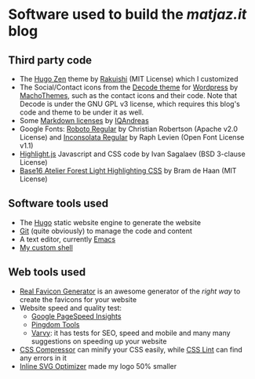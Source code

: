 Software used to build the _matjaz.it_ blog
===============================================================================


Third party code
----------------

- The [Hugo Zen](https://github.com/rakuishi/hugo-zen) theme by 
  [Rakuishi](https://github.com/rakuishi) (MIT License) which I customized
- The Social/Contact icons from the 
  [Decode theme](https://github.com/MachoThemes/decode) for 
  [Wordpress](https://wordpress.org) by 
  [MachoThemes](https://www.machothemes.com), such as the contact icons and 
  their code. Note that Decode is under the GNU GPL v3 license, which requires 
  this blog's code and theme to be under it as well.
- Some [Markdown licenses](https://github.com/IQAndreas/markdown-licenses) by 
  [IQAndreas](https://github.com/IQAndreas)
- Google Fonts: [Roboto Regular](https://fonts.google.com/specimen/Roboto) by 
  Christian Robertson (Apache v2.0 License) and 
  [Inconsolata Regular](https://fonts.google.com/specimen/Inconsolata) by Raph
  Levien (Open Font License v1.1)
- [Highlight.js](https://highlightjs.org/) Javascript and CSS code by 
  Ivan Sagalaev (BSD 3-clause License)
- [Base16 Atelier Forest Light Highlighting CSS](https://github.com/atelierbram/syntax-highlighting/)
   by Bram de Haan (MIT License)


Software tools used
-------------------

- The [Hugo](https://gohugo.io) static website engine to generate the website
- [Git](https://git-scm.com/) (quite obviously) to manage the code and content
- A text editor, currently [Emacs](https://www.emacswiki.org)
- [My custom shell](https://github.com/TheMatjaz/dotfiles)


Web tools used
--------------

- [Real Favicon Generator](https://realfavicongenerator.net/) is an awesome 
  generator of the _right way_ to create the favicons for your website
- Website speed and quality test:
    - [Google PageSpeed Insights](https://developers.google.com/speed/pagespeed/insights/)
    - [Pingdom Tools](https://tools.pingdom.com/)
    - [Varvy](https://varvy.com/): it has tests for SEO, speed and mobile and
      many many suggestions on speeding up your website
- [CSS Compressor](http://csscompressor.com/) can minify your CSS easily, while
  [CSS Lint](http://csslint.net/) can find any errors in it
- [Inline SVG Optimizer](https://petercollingridge.appspot.com/svg-optimiser)
  made my logo 50% smaller
